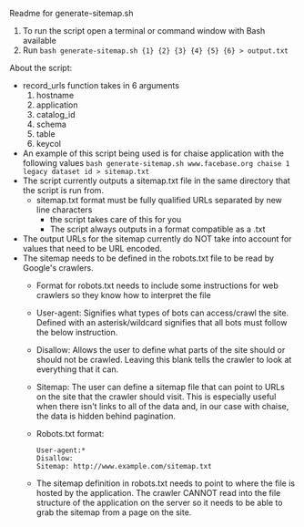 Readme for generate-sitemap.sh

1. To run the script open a terminal or command window with Bash available
2. Run `bash generate-sitemap.sh {1} {2} {3} {4} {5} {6} > output.txt`

About the script:
- record_urls function takes in 6 arguments
  1. hostname
  2. application
  3. catalog_id
  4. schema
  5. table
  6. keycol
- An example of this script being used is for chaise application with the following values
  `bash generate-sitemap.sh www.facebase.org chaise 1 legacy dataset id > sitemap.txt`
- The script currently outputs a sitemap.txt file in the same directory that the script is run from.
  - sitemap.txt format must be fully qualified URLs separated by new line characters
    - the script takes care of this for you
    - The script always outputs in a format compatible as a .txt
- The output URLs for the sitemap currently do NOT take into account for values that need to be URL encoded.
- The sitemap needs to be defined in the robots.txt file to be read by Google's crawlers.
  - Format for robots.txt needs to include some instructions for web crawlers so they know how to interpret the file
  - User-agent: Signifies what types of bots can access/crawl the site. Defined with an asterisk/wildcard signifies that all bots must follow the below instruction.
  - Disallow: Allows the user to define what parts of the site should or should not be crawled. Leaving this blank tells the crawler to look at everything that it can.
  - Sitemap: The user can define a sitemap file that can point to URLs on the site that the crawler should visit. This is especially useful when there isn't links to all of the data and, in our case with chaise, the data is hidden behind pagination.
  - Robots.txt format:

    ```
    User-agent:*  
    Disallow:  
    Sitemap: http://www.example.com/sitemap.txt  
    ```

  - The sitemap definition in robots.txt needs to point to where the file is hosted by the application. The crawler CANNOT read into the file structure of the application on the server so it needs to be able to grab the sitemap from a page on the site.
